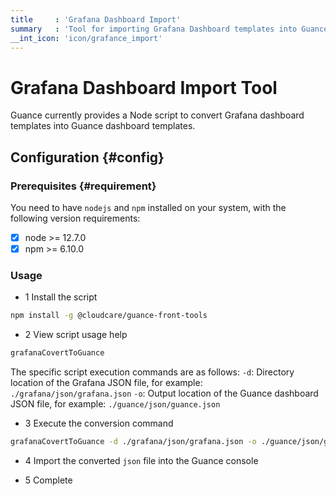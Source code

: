 ```yaml
---
title     : 'Grafana Dashboard Import'
summary   : 'Tool for importing Grafana Dashboard templates into Guance'
__int_icon: 'icon/grafance_import'
---
```


<!-- markdownlint-disable MD025 -->
# Grafana Dashboard Import Tool
<!-- markdownlint-enable -->

Guance currently provides a Node script to convert Grafana dashboard templates into Guance dashboard templates.

## Configuration {#config}

### Prerequisites {#requirement}

You need to have `nodejs` and `npm` installed on your system, with the following version requirements:

- [x]  node >= 12.7.0
- [x]  npm >= 6.10.0

### Usage

- 1 Install the script

```bash
npm install -g @cloudcare/guance-front-tools
```

- 2 View script usage help

<!-- markdownlint-disable MD014 -->
```bash
grafanaCovertToGuance
```
<!-- markdownlint-enable -->

The specific script execution commands are as follows:
`-d`: Directory location of the Grafana JSON file, for example: `./grafana/json/grafana.json`
`-o`: Output location of the Guance dashboard JSON file, for example: `./guance/json/guance.json`

- 3 Execute the conversion command

<!-- markdownlint-disable MD014 -->
```bash
grafanaCovertToGuance -d ./grafana/json/grafana.json -o ./guance/json/guance.json
```
<!-- markdownlint-enable -->
- 4 Import the converted `json` file into the Guance console

- 5 Complete
